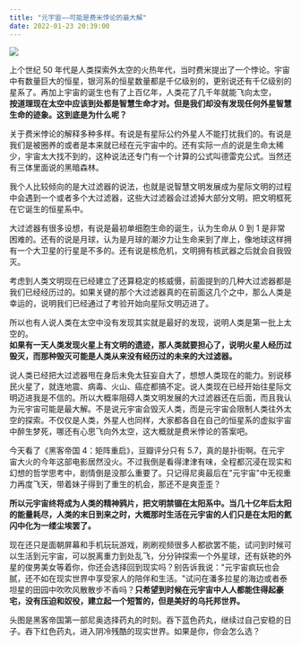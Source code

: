 ```yaml
---
title: "元宇宙——可能是费米悖论的最大解"
date: 2022-01-23 20:39:00
---
```


![](2f86747f7be90ba31772dff012b8f6c5.jpeg)

上个世纪 50 年代是人类探索外太空的火热年代，当时费米提出了一个悖论。宇宙中有数量巨大的恒星，银河系的恒星数量都是千亿级别的，更别说还有千亿级别的星系了。再加上宇宙的诞生也有了上百亿年，人类花了几千年就能飞向太空，  
**按道理现在太空中应该到处都是智慧生命才对。但是我们却没有发现任何外星智慧生命的迹象。这到底是为什么呢？**

关于费米悖论的解释多种多样。有说是有星际公约外星人不能打扰我们的。有说是我们是被圈养的或者是本来就已经在元宇宙中的。还有实际一点的说是生命太稀少，宇宙太大找不到的，这种说法还专门有一个计算的公式叫德雷克公式。当然还有三体里面说的黑暗森林。

我个人比较倾向的是大过滤器的说法，也就是说智慧文明发展成为星际文明的过程中会遇到一个或者多个大过滤器，这些大过滤器会过滤掉大部分文明，把文明框死在它诞生的恒星系中。

大过滤器有很多设想，有说是最初单细胞生命的诞生，认为生命从 0 到 1 是非常困难的。还有的说是月球，认为是月球的潮汐力让生命来到了岸上，像地球这样拥有一个大卫星的行星是不多的。还有说是核危机，文明拥有核武器之后就会自我毁灭。

考虑到人类文明现在已经建立了还算稳定的核威慑，前面提到的几种大过滤器都是我们已经经历过的。如果关键的那个大过滤器真的在前面这几个之中，那么人类是幸运的，说明我们已经通过了考验开始向星际文明迈进了。

所以也有人说人类在太空中没有发现其实就是最好的发现，说明人类是第一批上太空的。  
**如果有一天人类发现火星上有文明的遗迹，那人类就要担心了，说明火星人经历过毁灭，而那种毁灭可能是人类从来没有经历过的未来的大过滤器。**

说人类已经把大过滤器甩在身后未免太狂妄自大了，想想人类现在的能力。别说移民火星了，就连地震、病毒、火山、癌症都搞不定。说人类现在已经开始往星际文明迈进我是不信的。所以大概率阻碍人类文明发展的大过滤器还在后面，而且我认为元宇宙可能是最大解。不是说元宇宙会毁灭人类，而是元宇宙会限制人类往外太空的探索。不仅仅是人类，外星人也同样，大家都各自在自己的恒星系的虚拟宇宙中醉生梦死，哪还有心思飞向外太空，这大概就是费米悖论的答案吧。

今天看了《黑客帝国 4：矩阵重启》，豆瓣评分只有 5.7，真的是扑街啊。在元宇宙大火的今年这部电影居然没火。不过我倒是看得津津有味，全程都沉浸在现实和幻想的哲学思考中，剧情倒是没那么重要了。只记得尼奥最后在"元宇宙"中无视重力再度飞天，带着妹子得到了重生的机会，那还不是爽歪歪？

**所以元宇宙终将成为人类的精神鸦片，把文明禁锢在太阳系中。当几十亿年后太阳的能量耗尽，人类的末日到来之时，大概那时生活在元宇宙的人们只是在太阳的氦闪中化为一缕尘埃罢了。**

现在还只是面朝屏幕和手机玩玩游戏，刷刷视频很多人都欲罢不能，试问到时候可以生活到元宇宙，可以脱离重力到处乱飞，分分钟探索一个外星球，还有妖艳的外星的俊男美女等着你，你还会选择回到现实吗？别告诉我说："元宇宙疯玩也会腻，还不如在现实世界中享受家人的陪伴和生活。"试问在潘多拉星的海边或者泰坦星的田园中吹吹风散散步不香吗？**只希望到时候在元宇宙中人人都能住得起豪宅，没有压迫和奴役，建立起一个短暂的，但是美好的乌托邦世界。**

头图是黑客帝国第一部尼奥选择药丸的时刻。吞下蓝色药丸，继续过自己安稳的日子。吞下红色药丸，进入阴冷残酷的现实世界。如果是你，你会怎么选？

